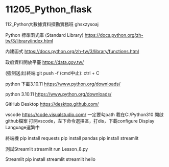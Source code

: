 # 11205_Python_flask
112_Python大數據資料探勘實務班
ghsxzysoaj

Python 標準函式庫 (Standard Library)
https://docs.python.org/zh-tw/3/library/index.html

內建函式
https://docs.python.org/zh-tw/3/library/functions.html

政府資料開放平臺
https://data.gov.tw/

(強制送出)終端:git push -f
(cmd中止): ctrl + C

python 下載3.10.11
https://www.python.org/downloads/

python 3.10.11
https://www.python.org/downloads/

GitHub Desktop
https://desktop.github.com/

vscode
https://code.visualstudio.com/
一定要勾path
載在C:/Python310
開啟github檔案
打開vscode，左下命令選擇區，打dis，下載configure Display Language選繁中

終端機
pip install requests
pip install pandas
pip install streamlit

測試Streamlit
streamlit run Lesson_8.py

Streamlit 
pip install streamlit
streamlit hello



